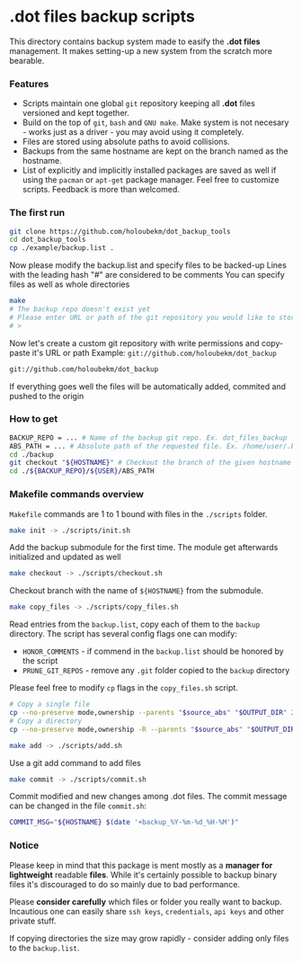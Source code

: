 # .dot files backup scripts
This directory contains backup system made to easify the **.dot files** management. 
It makes setting-up a new system from the scratch more bearable.

### Features
* Scripts maintain one global `git` repository keeping all **.dot** files versioned and kept together.
* Build on the top of `git`, `bash` and `GNU make`. Make system is not necesary - works just as a driver - you may avoid using it completely.
* Files are stored using absolute paths to avoid collisions.
* Backups from the same hostname are kept on the branch named as the hostname.
* List of explicitly and implicitly installed packages are saved as well if using the `pacman` or `apt-get` package manager.
Feel free to customize scripts. Feedback is more than welcomed.

### The first run
```bash
git clone https://github.com/holoubekm/dot_backup_tools
cd dot_backup_tools
cp ./example/backup.list .
```
Now please modify the backup.list and specify files to be backed-up
Lines with the leading hash "#" are considered to be comments
You can specify files as well as whole directories

```bash
make
# The backup repo doesn't exist yet
# Please enter URL or path of the git repository you would like to store backup to: 
# >
```

Now let's create a custom git repository with write permissions and copy-paste it's URL or path
Example: `git://github.com/holoubekm/dot_backup`

```bash
git://github.com/holoubekm/dot_backup
```

If everything goes well the files will be automatically added, commited and pushed to the origin

### How to get 
```bash
BACKUP_REPO = ... # Name of the backup git repo. Ex. dot_files_backup
ABS_PATH = ... # Absolute path of the requested file. Ex. /home/user/.bashrc
cd ./backup
git checkout "${HOSTNAME}" # Checkout the branch of the given hostname 
cd ./${BACKUP_REPO}/${USER}/ABS_PATH
```

### Makefile commands overview
`Makefile` commands are 1 to 1 bound with files in the `./scripts` folder.

```bash
make init -> ./scripts/init.sh
```
Add the backup submodule for the first time. The module get afterwards initialized and updated as well

```bash
make checkout -> ./scripts/checkout.sh
```
Checkout branch with the name of `${HOSTNAME}` from the submodule.

```bash
make copy_files -> ./scripts/copy_files.sh
```
Read entries from the `backup.list`, copy each of them to the `backup` directory. The script has several config flags one can modify:
* `HONOR_COMMENTS` - if commend in the `backup.list` should be honored by the script
* `PRUNE_GIT_REPOS` - remove any `.git` folder copied to the `backup` directory

Please feel free to modify `cp` flags in the `copy_files.sh` script.
```bash
# Copy a single file
cp --no-preserve mode,ownership --parents "$source_abs" "$OUTPUT_DIR" 2>&1
# Copy a directory
cp --no-preserve mode,ownership -R --parents "$source_abs" "$OUTPUT_DIR" 2>&1
```

```bash
make add -> ./scripts/add.sh
```
Use a git add command to add files

```bash
make commit -> ./scripts/commit.sh
```
Commit modified and new changes among .dot files.
The commit message can be changed in the file `commit.sh`:
```bash
COMMIT_MSG="${HOSTNAME} $(date '+backup_%Y-%m-%d_%H-%M')"
```

### Notice
Please keep in mind that this package is ment mostly as a **manager for lightweight** readable **files**. 
While it's certainly possible to backup binary files it's discouraged to do so mainly due to bad performance.

Please **consider carefully** which files or folder you really want to backup. Incautious one can easily share `ssh keys`, `credentials`, `api keys` and other private stuff. 

If copying directories the size may grow rapidly - consider adding only files to the `backup.list`.
